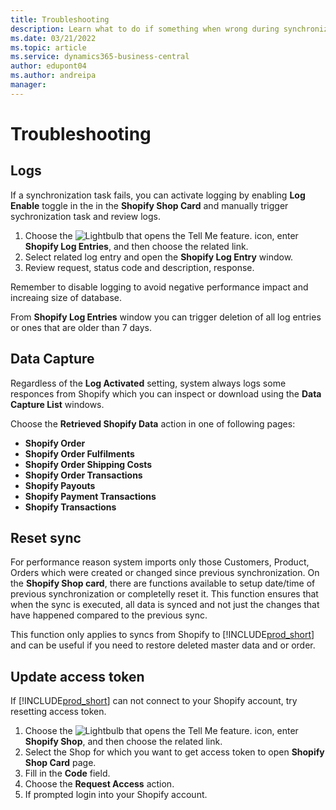 ```yaml
---
title: Troubleshooting
description: Learn what to do if something when wrong during synchronization of data between Shopify and Business Central
ms.date: 03/21/2022
ms.topic: article
ms.service: dynamics365-business-central
author: edupont04
ms.author: andreipa
manager: 
---
```



# Troubleshooting

## Logs

If a synchronization task fails, you can activate logging by enabling **Log Enable** toggle in the in the **Shopify Shop Card** and manually trigger sychronization task and review logs.

1. Choose the ![Lightbulb that opens the Tell Me feature.](../media/ui-search/search_small.png "Tell me what you want to do") icon, enter **Shopify Log Entries**, and then choose the related link.
2. Select related log entry and open the **Shopify Log Entry** window.
3. Review request, status code and description, response.

Remember to disable logging to avoid negative performance impact and increaing size of database.

From **Shopify Log Entries** window you can trigger deletion of all log entries or ones that are older than 7 days.

## Data Capture

Regardless of the **Log Activated** setting, system always logs some responces from Shopify which you can inspect or download using the **Data Capture List** windows.

Choose the **Retrieved Shopify Data** action in one of following pages:
- **Shopify Order**
- **Shopify Order Fulfilments**
- **Shopify Order Shipping Costs**
- **Shopify Order Transactions**
- **Shopify Payouts**
- **Shopify Payment Transactions**
- **Shopify Transactions**

## Reset sync

For performance reason system imports only those Customers, Product, Orders which were created or changed since previous synchronization. On the **Shopify Shop card**, there are functions available to setup date/time of previous synchronization or completelly reset it. This function ensures that when the sync is executed, all data is synced and not just the changes that have happened compared to the previous sync.

This function only applies to syncs from Shopify to [!INCLUDE[prod_short](../includes/prod_short.md)] and can be useful if you need to restore deleted master data and or order.

## Update access token

If [!INCLUDE[prod_short](../includes/prod_short.md)] can not connect to your Shopify account, try resetting access token.

1. Choose the ![Lightbulb that opens the Tell Me feature.](../media/ui-search/search_small.png "Tell me what you want to do") icon, enter **Shopify Shop**, and then choose the related link.
2. Select the Shop for which you want to get access token to open **Shopify Shop Card** page.
3. Fill in the **Code** field.  
4. Choose the **Request Access** action.
5. If prompted login into your Shopify account.
